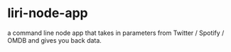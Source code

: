 # liri-node-app
a command line node app that takes in parameters from Twitter / Spotify / OMDB and gives you back data.
